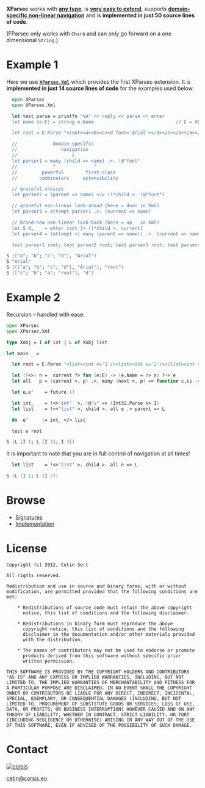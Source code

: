 **XParsec** works with **[any type](https://github.com/corsis/XParsec/blob/master/XParsec.fsi#L26)**, is **[very easy to extend](https://github.com/corsis/XParsec/blob/master/XParsec.fs#L102)**, supports **[domain-specific non-linear navigation](https://github.com/corsis/XParsec/blob/master/XParsec.fsi#L88)** and is **implemented in just 50 source lines of code**.

(FParsec only works with `Char`s and can only go forward on a one dimensional `String`.)

# Example 1

Here we use **[`XParsec.Xml`](https://github.com/corsis/XParsec/blob/master/XParsec.fsi#L61)** which provides the first XParsec extension. It is **implemented in just 14 source lines of code** for the examples used below.

```fsharp
  open XParsec
  open XParsec.Xml

  let test parse = printfn "%A" << reply << parse << enter
  let name (e:E) = string e.Name                              // E = XElement

  let root = E.Parse "<root><a><b><c><d font='Arial'></d></c></b></a></root>"

  //             domain-specific
  //                navigation
  //                    v
  let parser1 = many (child => name) .>. !@"font"
  //             ^              ^
  //         powerful        first-class
  //        combinators     extensibility

  // graceful choices
  let parser2 = (parent => name) </> (!*child >. !@"font")

  // graceful non-linear look-ahead (here = down in Xml)
  let parser3 = attempt parser1 .>. (current => name)

  // brand-new non-linear look-back (here = up   in Xml)
  let S d,_   = enter root |> (!*child >. current)
  let parser4 = (attempt <| many (parent => name)) .>. (current => name)

  test parser1 root; test parser2 root; test parser3 root; test parser4 d
```
```fsharp
S (["a"; "b"; "c"; "d"], "Arial")
S "Arial"
S ((["a"; "b"; "c"; "d"], "Arial"), "root")
S (["c"; "b"; "a"; "root"], "d")
```

# Example 2

Recursion &ndash; handled with ease.

```fsharp
open XParsec
open XParsec.Xml

type Xobj = I of int | L of Xobj list

let main _ =

  let root = E.Parse "<list><int v='1'/><list><int v='2'/></list><int v='3'/></list>"

  let (!<>) n =  current ?> fun (e:E) -> (e.Name = !> n) ?-> e
  let all   p = (current >. p) .>. many (next >. p) => function c,cs -> c::cs

  let e,e'    = future ()

  let int_    = !<>"int"  >. !@"v" => (Int32.Parse >> I)
  let list    = !<>"list" >. child >. all e .> parent => L

  do  e'     := int_ </> list

  test e root
```
```fsharp
S (L [I 1; L [I 2]; I 3])
```

It is important to note that you are in full control of navigation at all times!

```fsharp
  let list    = !<>"list" >. child >. all e => L
```
```fsharp
S (L [I 1; L [I 2])
```

# Browse

+ [Signatures](https://github.com/corsis/XParsec/blob/master/XParsec.fsi#slider)
+ [Implementation](https://github.com/corsis/XParsec/blob/master/XParsec.fs#slider)

# License

```
Copyright (c) 2012, Cetin Sert

All rights reserved.

Redistribution and use in source and binary forms, with or without
modification, are permitted provided that the following conditions are
met:

    * Redistributions of source code must retain the above copyright
      notice, this list of conditions and the following disclaimer.

    * Redistributions in binary form must reproduce the above
      copyright notice, this list of conditions and the following
      disclaimer in the documentation and/or other materials provided
      with the distribution.

    * The names of contributors may not be used to endorse or promote
      products derived from this software without specific prior
      written permission. 

THIS SOFTWARE IS PROVIDED BY THE COPYRIGHT HOLDERS AND CONTRIBUTORS
"AS IS" AND ANY EXPRESS OR IMPLIED WARRANTIES, INCLUDING, BUT NOT
LIMITED TO, THE IMPLIED WARRANTIES OF MERCHANTABILITY AND FITNESS FOR
A PARTICULAR PURPOSE ARE DISCLAIMED. IN NO EVENT SHALL THE COPYRIGHT
OWNER OR CONTRIBUTORS BE LIABLE FOR ANY DIRECT, INDIRECT, INCIDENTAL,
SPECIAL, EXEMPLARY, OR CONSEQUENTIAL DAMAGES (INCLUDING, BUT NOT
LIMITED TO, PROCUREMENT OF SUBSTITUTE GOODS OR SERVICES; LOSS OF USE,
DATA, OR PROFITS; OR BUSINESS INTERRUPTION) HOWEVER CAUSED AND ON ANY
THEORY OF LIABILITY, WHETHER IN CONTRACT, STRICT LIABILITY, OR TORT
(INCLUDING NEGLIGENCE OR OTHERWISE) ARISING IN ANY WAY OUT OF THE USE
OF THIS SOFTWARE, EVEN IF ADVISED OF THE POSSIBILITY OF SUCH DAMAGE.
```

# Contact

[![corsis]](https://github.com/corsis/)

[cetin@corsis.eu](mailto:fusion@corsis.eu)

[corsis]: http://portfusion.sourceforge.net/i/l100.png "Corsis Research"